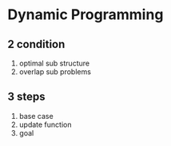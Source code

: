 # Dynamic Programming 

## 2 condition
1. optimal sub structure 
2. overlap sub problems

## 3 steps
1. base case
2. update function
3. goal
